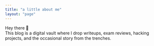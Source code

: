 ```yaml
---
title: "a little about me"
layout: "page"
---
```



Hey there 👋  
This blog is a digital vault where I drop writeups, exam reviews, hacking projects, and the occasional story from the trenches.